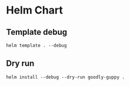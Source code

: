# Helm Chart

## Template debug

```shell
helm template . --debug
```

## Dry run

```shell
helm install --debug --dry-run goodly-guppy .
```
